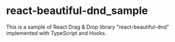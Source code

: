 # react-beautiful-dnd_sample
This is a sample of React Drag &amp; Drop library "react-beautiful-dnd" implemented with TypeScript and Hooks.
